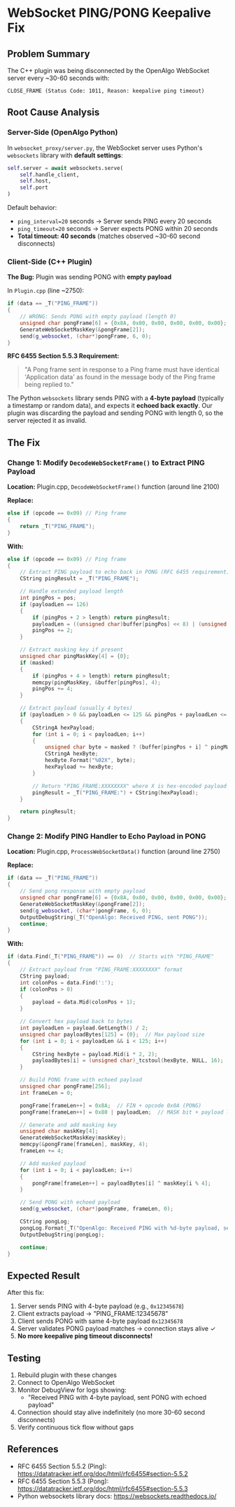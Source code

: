 # WebSocket PING/PONG Keepalive Fix

## Problem Summary

The C++ plugin was being disconnected by the OpenAlgo WebSocket server every ~30-60 seconds with:
```
CLOSE_FRAME (Status Code: 1011, Reason: keepalive ping timeout)
```

## Root Cause Analysis

### Server-Side (OpenAlgo Python)

In `websocket_proxy/server.py`, the WebSocket server uses Python's `websockets` library with **default settings**:

```python
self.server = await websockets.serve(
    self.handle_client,
    self.host,
    self.port
)
```

Default behavior:
- `ping_interval=20` seconds → Server sends PING every 20 seconds
- `ping_timeout=20` seconds → Server expects PONG within 20 seconds
- **Total timeout: 40 seconds** (matches observed ~30-60 second disconnects)

### Client-Side (C++ Plugin)

**The Bug:** Plugin was sending PONG with **empty payload**

In `Plugin.cpp` (line ~2750):
```cpp
if (data == _T("PING_FRAME"))
{
    // WRONG: Sends PONG with empty payload (length 0)
    unsigned char pongFrame[6] = {0x8A, 0x80, 0x00, 0x00, 0x00, 0x00};
    GenerateWebSocketMaskKey(&pongFrame[2]);
    send(g_websocket, (char*)pongFrame, 6, 0);
}
```

**RFC 6455 Section 5.5.3 Requirement:**
> "A Pong frame sent in response to a Ping frame must have identical 'Application data' as found in the message body of the Ping frame being replied to."

The Python `websockets` library sends PING with a **4-byte payload** (typically a timestamp or random data), and expects it **echoed back exactly**. Our plugin was discarding the payload and sending PONG with length 0, so the server rejected it as invalid.

## The Fix

### Change 1: Modify `DecodeWebSocketFrame()` to Extract PING Payload

**Location:** Plugin.cpp, `DecodeWebSocketFrame()` function (around line 2100)

**Replace:**
```cpp
else if (opcode == 0x09) // Ping frame
{
    return _T("PING_FRAME");
}
```

**With:**
```cpp
else if (opcode == 0x09) // Ping frame
{
    // Extract PING payload to echo back in PONG (RFC 6455 requirement)
    CString pingResult = _T("PING_FRAME");

    // Handle extended payload length
    int pingPos = pos;
    if (payloadLen == 126)
    {
        if (pingPos + 2 > length) return pingResult;
        payloadLen = ((unsigned char)buffer[pingPos] << 8) | (unsigned char)buffer[pingPos + 1];
        pingPos += 2;
    }

    // Extract masking key if present
    unsigned char pingMaskKey[4] = {0};
    if (masked)
    {
        if (pingPos + 4 > length) return pingResult;
        memcpy(pingMaskKey, &buffer[pingPos], 4);
        pingPos += 4;
    }

    // Extract payload (usually 4 bytes)
    if (payloadLen > 0 && payloadLen <= 125 && pingPos + payloadLen <= length)
    {
        CStringA hexPayload;
        for (int i = 0; i < payloadLen; i++)
        {
            unsigned char byte = masked ? (buffer[pingPos + i] ^ pingMaskKey[i % 4]) : buffer[pingPos + i];
            CStringA hexByte;
            hexByte.Format("%02X", byte);
            hexPayload += hexByte;
        }

        // Return "PING_FRAME:XXXXXXXX" where X is hex-encoded payload
        pingResult = _T("PING_FRAME:") + CString(hexPayload);
    }

    return pingResult;
}
```

### Change 2: Modify PING Handler to Echo Payload in PONG

**Location:** Plugin.cpp, `ProcessWebSocketData()` function (around line 2750)

**Replace:**
```cpp
if (data == _T("PING_FRAME"))
{
    // Send pong response with empty payload
    unsigned char pongFrame[6] = {0x8A, 0x80, 0x00, 0x00, 0x00, 0x00};
    GenerateWebSocketMaskKey(&pongFrame[2]);
    send(g_websocket, (char*)pongFrame, 6, 0);
    OutputDebugString(_T("OpenAlgo: Received PING, sent PONG"));
    continue;
}
```

**With:**
```cpp
if (data.Find(_T("PING_FRAME")) == 0)  // Starts with "PING_FRAME"
{
    // Extract payload from "PING_FRAME:XXXXXXXX" format
    CString payload;
    int colonPos = data.Find(':');
    if (colonPos > 0)
    {
        payload = data.Mid(colonPos + 1);
    }

    // Convert hex payload back to bytes
    int payloadLen = payload.GetLength() / 2;
    unsigned char payloadBytes[125] = {0};  // Max payload size
    for (int i = 0; i < payloadLen && i < 125; i++)
    {
        CString hexByte = payload.Mid(i * 2, 2);
        payloadBytes[i] = (unsigned char)_tcstoul(hexByte, NULL, 16);
    }

    // Build PONG frame with echoed payload
    unsigned char pongFrame[256];
    int frameLen = 0;

    pongFrame[frameLen++] = 0x8A;  // FIN + opcode 0x0A (PONG)
    pongFrame[frameLen++] = 0x80 | payloadLen;  // MASK bit + payload length

    // Generate and add masking key
    unsigned char maskKey[4];
    GenerateWebSocketMaskKey(maskKey);
    memcpy(&pongFrame[frameLen], maskKey, 4);
    frameLen += 4;

    // Add masked payload
    for (int i = 0; i < payloadLen; i++)
    {
        pongFrame[frameLen++] = payloadBytes[i] ^ maskKey[i % 4];
    }

    // Send PONG with echoed payload
    send(g_websocket, (char*)pongFrame, frameLen, 0);

    CString pongLog;
    pongLog.Format(_T("OpenAlgo: Received PING with %d-byte payload, sent PONG with echoed payload"), payloadLen);
    OutputDebugString(pongLog);

    continue;
}
```

## Expected Result

After this fix:
1. Server sends PING with 4-byte payload (e.g., `0x12345678`)
2. Client extracts payload → "PING_FRAME:12345678"
3. Client sends PONG with same 4-byte payload `0x12345678`
4. Server validates PONG payload matches → connection stays alive ✓
5. **No more keepalive ping timeout disconnects!**

## Testing

1. Rebuild plugin with these changes
2. Connect to OpenAlgo WebSocket
3. Monitor DebugView for logs showing:
   - "Received PING with 4-byte payload, sent PONG with echoed payload"
4. Connection should stay alive indefinitely (no more 30-60 second disconnects)
5. Verify continuous tick flow without gaps

## References

- RFC 6455 Section 5.5.2 (Ping): https://datatracker.ietf.org/doc/html/rfc6455#section-5.5.2
- RFC 6455 Section 5.5.3 (Pong): https://datatracker.ietf.org/doc/html/rfc6455#section-5.5.3
- Python websockets library docs: https://websockets.readthedocs.io/
